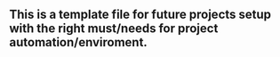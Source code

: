 ## This is a template file for future projects setup with the right must/needs for project automation/enviroment.
